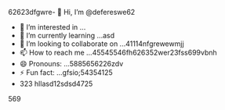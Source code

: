 62623dfgwre- 👋 Hi, I’m @defereswe62
- 👀 I’m interested in ...
- 🌱 I’m currently learning ...asd
- 💞️ I’m looking to collaborate on ...41114nfgrewewmjj
- 📫 How to reach me ...45545546fh626352wer23fss699vbnh
- 😄 Pronouns: ...5885656226zdv
- ⚡ Fun fact: ...gfsio;54354125
- 323
hllasd12sdsd4725
<!---fds45
defereswe/defereswe is a ✨ special ✨ repository because its `README.md` (this6656 file) appears on your GitHub profile.
You can click the Preview link to take a look at your changes.58589566
--->
569
